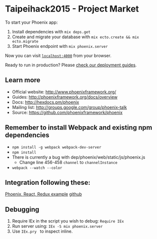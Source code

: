 # Taipeihack2015 - Project Market

To start your Phoenix app:

1. Install dependencies with `mix deps.get`
2. Create and migrate your database with `mix ecto.create && mix ecto.migrate`
3. Start Phoenix endpoint with `mix phoenix.server`

Now you can visit [`localhost:4000`](http://localhost:4000) from your browser.

Ready to run in production? Please [check our deployment guides](http://www.phoenixframework.org/docs/deployment).

## Learn more

  * Official website: http://www.phoenixframework.org/
  * Guides: http://phoenixframework.org/docs/overview
  * Docs: http://hexdocs.pm/phoenix
  * Mailing list: http://groups.google.com/group/phoenix-talk
  * Source: https://github.com/phoenixframework/phoenix

## Remember to install Webpack and existing npm dependencies
  * `npm install -g webpack webpack-dev-server`
  * `npm install`
  * There is currently a bug with dep/phoenix/web/static/js/phoenix.js
      * Change line 456-458 `channel` to `channelInstance`
  * `webpack --watch --color`

## Integration following these:

[Phoenix, React, Redux example](http://10consulting.com/2015/11/18/phoenix-react-redux-example/)
[github](https://github.com/slashdotdash/phoenix-react-redux-example)

## Debugging

  1. Require IEx in the script you wish to debug: `Require IEx `
  2. Run server using: `IEx -S mix phoenix.server `
  3. Use `IEx.pry ` to inspect inline.

